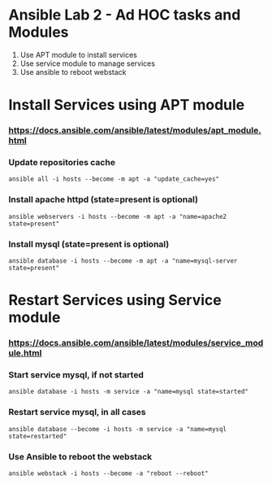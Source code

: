 # Ansible Lab 2 - Ad HOC tasks and Modules

1. Use APT module to install services
2. Use service module to manage services
3. Use ansible to reboot webstack

# Install Services using APT module
### https://docs.ansible.com/ansible/latest/modules/apt_module.html
### Update repositories cache
``` shell
ansible all -i hosts --become -m apt -a "update_cache=yes"
```
### Install apache httpd  (state=present is optional)
``` shell
ansible webservers -i hosts --become -m apt -a "name=apache2 state=present"
```
### Install mysql (state=present is optional)
``` shell
ansible database -i hosts --become -m apt -a "name=mysql-server state=present"
```

# Restart Services using Service module
### https://docs.ansible.com/ansible/latest/modules/service_module.html
### Start service mysql, if not started
``` shell
ansible database -i hosts -m service -a "name=mysql state=started"
 ```
### Restart service mysql, in all cases
``` shell
ansible database --become -i hosts -m service -a "name=mysql state=restarted"
 ```
### Use Ansible to reboot the webstack
``` shell
ansible webstack -i hosts --become -a "reboot --reboot"
 ```
